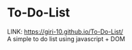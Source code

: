 # To-Do-List

LINK: https://giri-10.github.io/To-Do-List/ <br>
A simple to do list using javascript + DOM

